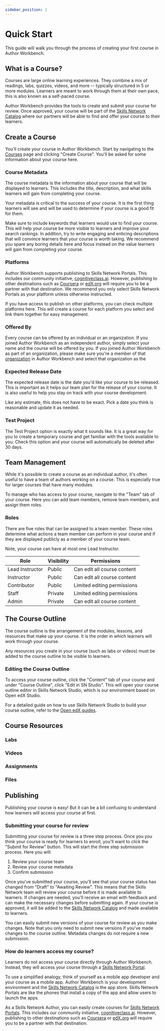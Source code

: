 ```yaml
---
sidebar_position: 1
---
```


# Quick Start

This guide will walk you through the process of creating your first course in Author Workbench.

## What is a Course?

Courses are large online learning experiences. They combine a mix of readings, labs, quizzes, videos, and more -- typically structured in 5 or more modules. Learners are meant to work through them at their own pace, this is also known as a self-paced course.

Author Workbench provides the tools to create and submit your course for review. Once approved, your course will be part of the [Skills Network Catalog](https://catalog.skills.network/) where our partners will be able to find and offer your course to their learners.

## Create a Course

You'll create your course in Author Workbench. Start by navigating to the [Courses](https://author.skills.network/courses) page and clicking "Create Course". You'll be asked for some information about your course here.

### Course Metadata

The course metadata is the information about your course that will be displayed to learners. This includes the title, description, and what skills learners will gain from completing your course.

Your metadata is critical to the success of your course. It is the first thing learners will see and will be used to determine if your course is a good fit for them.

Make sure to include keywords that learners would use to find your course. This will help your course be more visible to learners and improve your search rankings. In addition, try to write engaging and enticing descriptions that will convince learners that your course is worth taking. We recommend you spare any boring details here and focus instead on the value learners will gain from completing your course.

### Platforms

Author Workbench supports publishing to Skills Network Portals. This includes our community initiative, [cognitiveclass.ai](https://cognitiveclass.ai). However, publishing to other destinations such as [Coursera](https://www.coursera.org/partners/ibm-skills-network) or [edX.org](https://www.edx.org/school/ibm) will require you to be a partner with that destination. We recommend you only select Skills Network Portals as your platform unless otherwise instructed.

If you have access to publish on other platforms, you can check multiple platforms here. This will create a course for each platform you select and link them together for easy management.

### Offered By

Every course can be offered by an individual or an organization. If you joined Author Workbench as an independent author, simply select your name and the course will be offered by you. If you joined Author Workbench as part of an organization, please make sure you're a member of that [organization](https://author.skills.network/organizations?show=explore) in Author Workbench and select that organization as the 

### Expected Release Date

The expected release date is the date you'd like your course to be released. This is important as it helps our team plan for the release of your course. It is also useful to help you stay on track with your course development.

Like any estimate, this does not have to be exact. Pick a date you think is reasonable and update it as needed.

### Test Project

The Test Project option is exactly what it sounds like. It is a great way for you to create a temporary course and get familiar with the tools available to you. Check this option and your course will automatically be deleted after 30 days.

## Team Management

While it's possible to create a course as an individual author, it's often useful to have a team of authors working on a course. This is especially true for larger courses that have many modules.

To manage who has access to your course, navigate to the "Team" tab of your course. Here you can add team members, remove team members, and assign them roles.

### Roles

There are five roles that can be assigned to a team member. These roles determine what actions a team member can perform in your course and if they are displayed publicly as a member of your course team.

Note, your course can have at most one Lead Instructor.

| Role            | Visibility | Permissions                  |
|-----------------|------------| -----------------------------|
| Lead Instructor | Public     | Can edit all course content  |
| Instructor      | Public     | Can edit all course content  |
| Contributor     | Public     | Limited editing permissions  |
| Staff           | Private    | Limited editing permissions  |
| Admin           | Private    | Can edit all course content  |

## The Course Outline

The course outline is the arrangement of the modules, lessons, and resources that make up your course. It is the order in which learners will work through your course.

Any resources you create in your course (such as labs or videos) must be added to the course outline to be visible to learners.

### Editing the Course Outline

To access your course outline, click the "Content" tab of your course and under "Course Outline", click "Edit in SN Studio". This will open your course outline editor in Skills Network Studio, which is our environment based on Open edX Studio.

For a detailed guide on how to use Skills Network Studio to build your course outline, refer to the [Open edX guides](https://docs.openedx.org/en/latest/educators/quickstarts/build_a_course.html#create-a-section).

## Course Resources
### Labs
### Videos
### Assignments
### Files

## Publishing

Publishing your course is easy! But it can be a bit confusing to understand how learners will access your course at first.

### Submitting your course for review

Submitting your course for review is a three step process. Once you you think your course is ready for learners to enroll, you'll want to click the "Submit for Review" button. This will start the three step submission process. Here you will:

1. Review your course team
2. Review your course metadata
3. Confirm submission

Once you've submitted your course, you'll see that your course status has changed from "Draft" to "Awaiting Review". This means that the Skills Network team will review your course before it is made available to learners. If changes are needed, you'll receive an email with feedback and can make the necessary changes before submitting again. If your course is approved, it will be added to the [Skills Network Catalog](https://catalog.skills.network/) and made available to learners.

You can easily submit new versions of your course for review as you make changes. Note that you only need to submit new versions if you've made changes to the course outline. Metadata changes do not require a new submission.

### How do learners access my course?

Learners do not access your course directly through Author Workbench. Instead, they will access your course through a [Skills Network Portal](https://skills.network/portals/enterprise).

To use a simplified analogy, think of yourself as a mobile app developer and your course as a mobile app. Author Workbench is your development environment and the [Skills Network Catalog](https://catalog.skills.network/) is the app store. Skills Network Portals are like the phones that install a copy of the app and allow users to launch the apps.

As a Skills Network Author, you can easily create courses for [Skills Network Portals](https://skills.network/portals/enterprise). This includes our community initiative, [cognitiveclass.ai](https://cognitiveclass.ai). However, publishing to other destinations such as [Coursera](https://www.coursera.org/partners/ibm-skills-network) or [edX.org](https://www.edx.org/school/ibm) will require you to be a partner with that destination.

